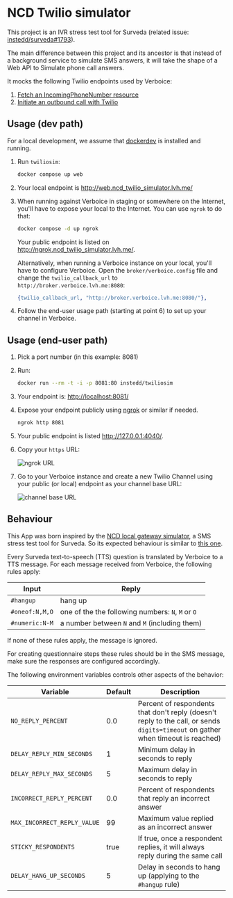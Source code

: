 # NCD Twilio simulator

This project is an IVR stress test tool for Surveda (related issue: [instedd/surveda#1793](https://github.com/instedd/surveda/issues/1793)).

The main difference between this project and its ancestor is that instead of a background service to simulate SMS answers, it will take the shape of a Web API to Simulate phone call answers.

It mocks the following Twilio endpoints used by Verboice:

1. [Fetch an IncomingPhoneNumber resource](https://www.twilio.com/docs/phone-numbers/api/incomingphonenumber-resource#fetch-an-incomingphonenumber-resource)
2. [Initiate an outbound call with Twilio](https://www.twilio.com/docs/voice/make-calls#initiate-an-outbound-call-with-twilio)

## Usage (dev path)

For a local development, we assume that [dockerdev](https://github.com/manastech/dockerdev)
is installed and running.

1. Run `twiliosim`:

   ```bash
   docker compose up web
   ```

2. Your local endpoint is <http://web.ncd_twilio_simulator.lvh.me/>

3. When running against Verboice in staging or somewhere on the Internet, you'll
   have to expose your local to the Internet. You can use `ngrok` to do that:

   ```bash
   docker compose -d up ngrok
   ```

   Your public endpoint is listed on <http://ngrok.ncd_twilio_simulator.lvh.me/>.

   Alternatively, when running a Verboice instance on your local, you'll have to
   configure Verboice. Open the `broker/verboice.config` file and change the
   `twilio_callback_url` to `http://broker.verboice.lvh.me:8080`:

   ```erl
   {twilio_callback_url, "http://broker.verboice.lvh.me:8080/"},
   ```

4. Follow the end-user usage path (starting at point 6) to set up your channel
   in Verboice.


## Usage (end-user path)

1. Pick a port number (in this example: 8081)

2. Run:

   ```bash
   docker run --rm -t -i -p 8081:80 instedd/twiliosim
   ```

3. Your endpoint is: <http://localhost:8081/>

4. Expose your endpoint publicly using [ngrok](https://ngrok.com/docs#getting-started-expose)
   or similar if needed.

   ```bash
   ngrok http 8081
   ```

5. Your public endpoint is listed <http://127.0.0.1:4040/>.

6. Copy your `https` URL:

   ![ngrok URL](https://user-images.githubusercontent.com/39921597/99557501-88692e00-29a1-11eb-92c5-d27be72885e4.png)

7. Go to your Verboice instance and create a new Twilio Channel using your
   public (or local) endpoint as your channel base URL:

   ![channel base URL](https://user-images.githubusercontent.com/39921597/99560107-442b5d00-29a4-11eb-9f74-e105961b22d5.png)

## Behaviour

This App was born inspired by the [NCD local gateway simulator](https://github.com/instedd/ncd_local_gateway_simulator), a SMS stress test tool for Surveda. So its expected behaviour is similar to [this one](https://github.com/instedd/ncd_local_gateway_simulator#behaviour).

Every Surveda text-to-speech (TTS) question is translated by Verboice to a TTS message. For each message received from Verboice, the following rules apply:

| Input | Reply |
|-|-|
| `#hangup` | hang up |
| `#oneof:N,M,O` | one of the the following numbers: `N`, `M` or `O` |
| `#numeric:N-M` | a number between `N` and `M` (including them) |

If none of these rules apply, the message is ignored.

For creating questionnaire steps these rules should be in the SMS message, make sure the responses are configured accordingly.


The following environment variables controls other aspects of the behavior:

| Variable | Default | Description |
|-|-|-|
| `NO_REPLY_PERCENT` | 0.0 | Percent of respondents that don't reply (doesn't reply to the call, or sends `digits=timeout` on gather when timeout is reached) |
| `DELAY_REPLY_MIN_SECONDS` | 1 | Minimum delay in seconds to reply |
| `DELAY_REPLY_MAX_SECONDS` | 5 | Maximum delay in seconds to reply |
| `INCORRECT_REPLY_PERCENT` | 0.0 | Percent of respondents that reply an incorrect answer |
| `MAX_INCORRECT_REPLY_VALUE` | 99 | Maximum value replied as an incorrect answer |
| `STICKY_RESPONDENTS` | true | If true, once a respondent replies, it will always reply during the same call |
| `DELAY_HANG_UP_SECONDS` | 5 | Delay in seconds to hang up (applying to the `#hangup` rule) |
